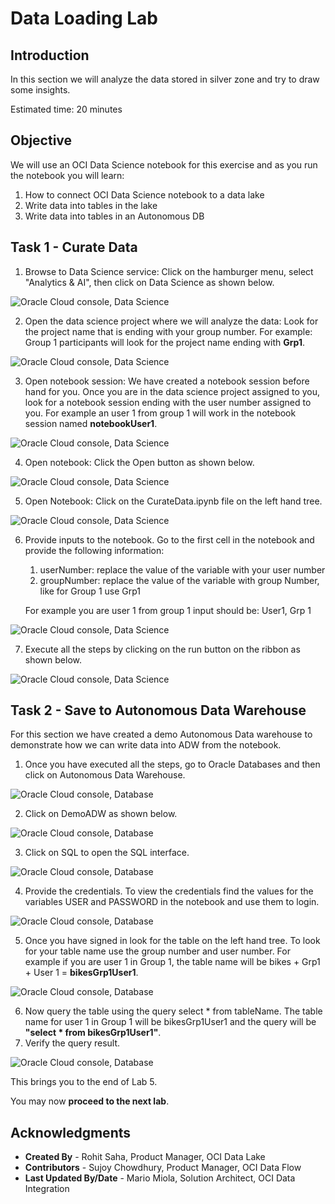 # Data Loading Lab

## Introduction

In this section we will analyze the data stored in silver zone and try to draw some insights.

Estimated time: 20 minutes

## Objective

We will use an OCI Data Science notebook for this exercise and as you run the notebook you will learn:

1. How to connect OCI Data Science notebook to a data lake
2. Write data into tables in the lake 
3. Write data into tables in an Autonomous DB

##  Task 1 - Curate Data

1. Browse to Data Science service: Click on the hamburger menu, select "Analytics & AI", then click on Data Science as shown below.

 ![Oracle Cloud console, Data Science](images/data-science.png " ")
 
2. Open the data science project where we will analyze the data: Look for the project name that is ending with your group number. For example: Group 1 participants will look for the project name ending with **Grp1**.

 ![Oracle Cloud console, Data Science](images/data-science-project.png " ")

3. Open notebook session: We have created a notebook session before hand for you. Once you are in the data science project assigned to you, look for a notebook session ending with the user number assigned to you. For example an user 1 from group 1 will work in the notebook session named **notebookUser1**.

 ![Oracle Cloud console, Data Science](images/data-science-notebook.png " ")

4. Open notebook: Click the Open button as shown below.

 ![Oracle Cloud console, Data Science](images/data-science-notebook1.png " ")

5. Open Notebook: Click on the CurateData.ipynb file on the left hand tree.

 ![Oracle Cloud console, Data Science](images/data-science-curate.png " ")

6. Provide inputs to the notebook. Go to the first cell in the notebook and provide the following information:
   1. userNumber: replace the value of the variable with your user number 
   2. groupNumber: replace the value of the variable with group Number, like for Group 1 use Grp1

   For example you are user 1 from group 1 input should be: User1, Grp 1

 ![Oracle Cloud console, Data Science](images/data-science-curate1.png " ")

7. Execute all the steps by clicking on the run button on the ribbon as shown below.

 ![Oracle Cloud console, Data Science](images/data-science-run.png " ")

## Task 2 - Save to Autonomous Data Warehouse

For this section we have created a demo Autonomous Data warehouse to demonstrate how we can write data into ADW from the notebook.

1. Once you have executed all the steps, go to Oracle Databases and then click on Autonomous Data Warehouse.

 ![Oracle Cloud console, Database](images/autonomous-database.png " ")

2. Click on DemoADW as shown below.

 ![Oracle Cloud console, Database](images/autonomous-database-name.png " ")

3. Click on SQL to open the SQL interface.

 ![Oracle Cloud console, Database](images/autonomous-database-sql.png " ")

4. Provide the credentials. To view the credentials find the values for the variables USER and PASSWORD in the notebook and use them to login.

 ![Oracle Cloud console, Database](images/autonomous-database-signin.png " ")

5. Once you have signed in look for the table on the left hand tree. To look for your table name use the group number and user number. For example if you are user 1 in Group 1, the table name will be bikes + Grp1 + User 1 = **bikesGrp1User1**.

 ![Oracle Cloud console, Database](images/autonomous-database-table.png " ")

6. Now query the table using the query select * from tableName. The table name for user 1 in Group 1 will be bikesGrp1User1 and the query will be **"select * from bikesGrp1User1"**.
7. Verify the query result.

 ![Oracle Cloud console, Database](images/autonomous-database-query.png " ")

This brings you to the end of Lab 5.

You may now **proceed to the next lab**.

## Acknowledgments
- **Created By** -  Rohit Saha, Product Manager, OCI Data Lake
- **Contributors** - Sujoy Chowdhury, Product Manager, OCI Data Flow
- **Last Updated By/Date** - Mario Miola, Solution Architect, OCI Data Integration









